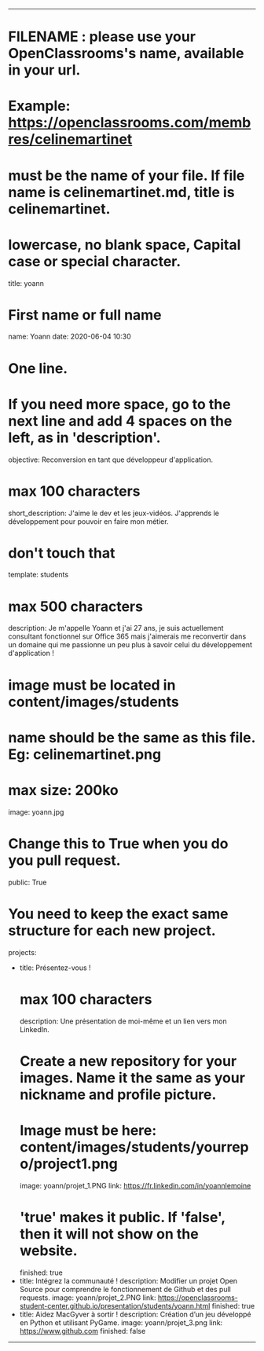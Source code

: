 ---

# FILENAME : please use your OpenClassrooms's name, available in your url.
# Example: https://openclassrooms.com/membres/celinemartinet
# must be the name of your file. If file name is celinemartinet.md, title is celinemartinet.
# lowercase, no blank space, Capital case or special character.
title: yoann

# First name or full name
name: Yoann
date: 2020-06-04 10:30

# One line.
# If you need more space, go to the next line and add 4 spaces on the left, as in 'description'.
objective: Reconversion en tant que développeur d'application.

# max 100 characters
short_description: J'aime le dev et les jeux-vidéos. J'apprends le développement pour pouvoir en faire mon métier.

# don't touch that
template: students

# max 500 characters
description:
    Je m'appelle Yoann et j'ai 27 ans, je suis actuellement consultant fonctionnel sur Office 365 mais j'aimerais me reconvertir dans un domaine qui me passionne un peu plus à savoir celui du développement d'application !

# image must be located in content/images/students
# name should be the same as this file. Eg: celinemartinet.png
# max size: 200ko
image: yoann.jpg

# Change this to True when you do you pull request.
public: True

# You need to keep the exact same structure for each new project.
projects:
  - title: Présentez-vous !
    # max 100 characters
    description: Une présentation de moi-même et un lien vers mon LinkedIn.
    # Create a new repository for your images. Name it the same as your nickname and profile picture.
    # Image must be here: content/images/students/yourrepo/project1.png
    image: yoann/projet_1.PNG
    link: https://fr.linkedin.com/in/yoannlemoine
    # 'true' makes it public. If 'false', then it will not show on the website.
    finished: true
  - title: Intégrez la communauté !
    description: Modifier un projet Open Source pour comprendre le fonctionnement de Github et des pull requests.
    image: yoann/projet_2.PNG
    link: https://openclassrooms-student-center.github.io/presentation/students/yoann.html
    finished: true
  - title: Aidez MacGyver à sortir !
    description: Création d’un jeu développé en Python et utilisant PyGame.
    image: yoann/projet_3.png
    link: https://www.github.com
    finished: false
---